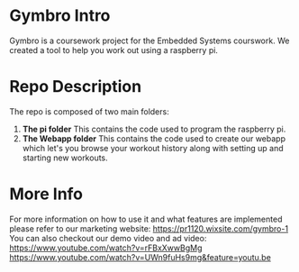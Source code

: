 # **Gymbro Intro**
Gymbro is a coursework project for the Embedded Systems courswork. We created a tool to help you work out using a raspberry pi.

# **Repo Description**
The repo is composed of two main folders:
1. **The pi folder**
  This contains the code used to program the raspberry pi.
2. **The Webapp folder**
  This contains the code used to create our webapp which let's you browse your workout history along with setting up and starting new workouts.

# **More Info**
For more information on how to use it and what features are implemented please refer to our marketing website: 
https://pr1120.wixsite.com/gymbro-1 
You can also checkout our demo video and ad video:
https://www.youtube.com/watch?v=rFBxXwwBgMg
https://www.youtube.com/watch?v=UWn9fuHs9mg&feature=youtu.be
